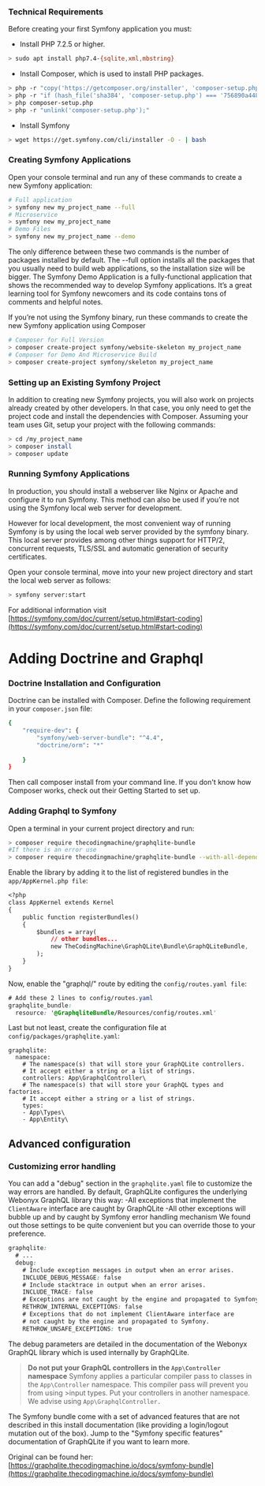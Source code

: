 ### Technical Requirements
Before creating your first Symfony application you must:

- Install PHP 7.2.5 or higher.
```bash
> sudo apt install php7.4-{sqlite,xml,mbstring}
```
- Install Composer, which is used to install PHP packages.

```bash 
> php -r "copy('https://getcomposer.org/installer', 'composer-setup.php');"
> php -r "if (hash_file('sha384', 'composer-setup.php') === '756890a4488ce9024fc62c56153228907f1545c228516cbf63f885e036d37e9a59d27d63f46af1d4d07ee0f76181c7d3') { echo 'Installer verified'; } else { echo 'Installer corrupt'; unlink('composer-setup.php'); } echo PHP_EOL;"
> php composer-setup.php
> php -r "unlink('composer-setup.php');"
```
- Install Symfony

```bash
> wget https://get.symfony.com/cli/installer -O - | bash
```

### Creating Symfony Applications

Open your console terminal and run any of these commands to create a new Symfony application:
```bash
# Full application
> symfony new my_project_name --full
# Microservice
> symfony new my_project_name
# Demo Files
> symfony new my_project_name --demo
```
The only difference between these two commands is the number of packages installed by default. The --full option installs all the packages that you usually need to build web applications, so the installation size will be bigger.
The Symfony Demo Application is a fully-functional application that shows the recommended way to develop Symfony applications. It’s a great learning tool for Symfony newcomers and its code contains tons of comments and helpful notes.


If you’re not using the Symfony binary, run these commands to create the new Symfony application using Composer
```bash
# Composer for Full Version
> composer create-project symfony/website-skeleton my_project_name
# Composer for Demo And Microservice Build
> composer create-project symfony/skeleton my_project_name
```

### Setting up an Existing Symfony Project

In addition to creating new Symfony projects, you will also work on projects already created by other developers. In that case, you only need to get the project code and install the dependencies with Composer. Assuming your team uses Git, setup your project with the following commands:
```bash
> cd /my_project_name
> composer install
> composer update
```
### Running Symfony Applications

In production, you should install a webserver like Nginx or Apache and configure it to run Symfony. This method can also be used if you’re not using the Symfony local web server for development.

However for local development, the most convenient way of running Symfony is by using the local web server provided by the symfony binary. This local server provides among other things support for HTTP/2, concurrent requests, TLS/SSL and automatic generation of security certificates.

Open your console terminal, move into your new project directory and start the local web server as follows:
```bash
> symfony server:start
```

For additional information visit [https://symfony.com/doc/current/setup.html#start-coding](https://symfony.com/doc/current/setup.html#start-coding)

Adding Doctrine and Graphql
=========================
### Doctrine Installation and Configuration

Doctrine can be installed with Composer.
Define the following requirement in your `composer.json` file:
```bash
{
    "require-dev": {
        "symfony/web-server-bundle": "^4.4",
        "doctrine/orm": "*"
        
    }
}
```
Then call composer install from your command line. If you don't know how Composer works, check out their Getting Started to set up.

### Adding Graphql to Symfony

Open a terminal in your current project directory and run:
```bash
> composer require thecodingmachine/graphqlite-bundle
#If there is an error use
> composer require thecodingmachine/graphqlite-bundle --with-all-dependencies
```
Enable the library by adding it to the list of registered bundles in the `app/AppKernel.php file`:
```css
<?php
class AppKernel extends Kernel
{
    public function registerBundles()
    {
        $bundles = array(
            // other bundles...
            new TheCodingMachine\GraphQLite\Bundle\GraphQLiteBundle,
        );
    }
}
```
Now, enable the "graphql/" route by editing the `config/routes.yaml file`:
```css
# Add these 2 lines to config/routes.yaml
graphqlite_bundle:
  resource: '@GraphqliteBundle/Resources/config/routes.xml'
```
Last but not least, create the configuration file at `config/packages/graphqlite.yaml`:
```
graphqlite:
  namespace:
    # The namespace(s) that will store your GraphQLite controllers.
    # It accept either a string or a list of strings.
    controllers: App\GraphqlController\
    # The namespace(s) that will store your GraphQL types and factories.
    # It accept either a string or a list of strings.
    types:
    - App\Types\
    - App\Entity\
```
## Advanced configuration
### Customizing error handling
You can add a "debug" section in the `graphqlite.yaml` file to customize the way errors are handled. By default, GraphQLite configures the underlying Webonyx GraphQL library this way:
-All exceptions that implement the `ClientAware` interface are caught by GraphQLite
-All other exceptions will bubble up and by caught by Symfony error handling mechanism
We found out those settings to be quite convenient but you can override those to your preference.
```css
graphqlite:
  # ...
  debug:
    # Include exception messages in output when an error arises.
    INCLUDE_DEBUG_MESSAGE: false
    # Include stacktrace in output when an error arises.
    INCLUDE_TRACE: false
    # Exceptions are not caught by the engine and propagated to Symfony.
    RETHROW_INTERNAL_EXCEPTIONS: false
    # Exceptions that do not implement ClientAware interface are
    # not caught by the engine and propagated to Symfony.
    RETHROW_UNSAFE_EXCEPTIONS: true
```
The debug parameters are detailed in the documentation of the Webonyx GraphQL library which is used internally by GraphQLite.


>**Do not put your GraphQL controllers in the `App\Controller` namespace** Symfony applies a particular compiler pass to classes in the `App\Controller` namespace. This compiler pass will prevent you from using >input types. Put your controllers in another namespace. We advise using `App\GraphqlController.`

The Symfony bundle come with a set of advanced features that are not described in this install documentation (like providing a login/logout mutation out of the box). Jump to the "Symfony specific features" documentation of GraphQLite if you want to learn more.



Original can be found her:
[https://graphqlite.thecodingmachine.io/docs/symfony-bundle](https://graphqlite.thecodingmachine.io/docs/symfony-bundle)